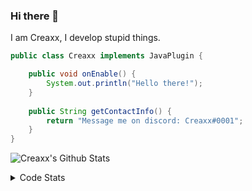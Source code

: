 ### Hi there 👋

I am Creaxx, I develop stupid things. 

```java
public class Creaxx implements JavaPlugin {

    public void onEnable() {
        System.out.println("Hello there!");
    }
    
    public String getContactInfo() {
        return "Message me on discord: Creaxx#0001";
    }
}
```

![Creaxx's Github Stats](https://github-readme-stats.vercel.app/api?username=CreaxxOG&show_icons=true&theme=dark&count_private=true)

<details>
  <summary>Code Stats</summary>

<!--START_SECTION:waka-->
![Code Time](http://img.shields.io/badge/Code%20Time-1%2C038%20hrs%2037%20mins-blue)

![Lines of code](https://img.shields.io/badge/From%20Hello%20World%20I%27ve%20Written-170%20lines%20of%20code-blue)

**🐱 My GitHub Data** 

> 🏆 972 Contributions in the Year 2022
 > 
> 📦 66.2 kB Used in GitHub's Storage 
 > 
> 🚫 Not Opted to Hire
 > 
> 📜 4 Public Repositories 
 > 
> 🔑 2 Private Repositories  
 > 
**I'm an Early 🐤** 

```text
🌞 Morning    44 commits     █░░░░░░░░░░░░░░░░░░░░░░░░   6.72% 
🌆 Daytime    305 commits    ███████████░░░░░░░░░░░░░░   46.56% 
🌃 Evening    293 commits    ███████████░░░░░░░░░░░░░░   44.73% 
🌙 Night      13 commits     ░░░░░░░░░░░░░░░░░░░░░░░░░   1.98%

```
📅 **I'm Most Productive on Saturday** 

```text
Monday       66 commits     ██░░░░░░░░░░░░░░░░░░░░░░░   10.08% 
Tuesday      58 commits     ██░░░░░░░░░░░░░░░░░░░░░░░   8.85% 
Wednesday    84 commits     ███░░░░░░░░░░░░░░░░░░░░░░   12.82% 
Thursday     121 commits    ████░░░░░░░░░░░░░░░░░░░░░   18.47% 
Friday       69 commits     ██░░░░░░░░░░░░░░░░░░░░░░░   10.53% 
Saturday     170 commits    ██████░░░░░░░░░░░░░░░░░░░   25.95% 
Sunday       87 commits     ███░░░░░░░░░░░░░░░░░░░░░░   13.28%

```


📊 **This Week I Spent My Time On** 

```text
💬 Programming Languages: 
Java                     5 hrs 21 mins       ███████████████████████░░   93.0% 
XML                      22 mins             █░░░░░░░░░░░░░░░░░░░░░░░░   6.48% 
GitIgnore file           0 secs              ░░░░░░░░░░░░░░░░░░░░░░░░░   0.29% 
YAML                     0 secs              ░░░░░░░░░░░░░░░░░░░░░░░░░   0.15% 
Markdown                 0 secs              ░░░░░░░░░░░░░░░░░░░░░░░░░   0.03%

🔥 Editors: 
IntelliJ                 5 hrs 45 mins       █████████████████████████   100.0%

```

**I Mostly Code in Java** 

```text
Java                     13 repos            ███████████████████░░░░░░   76.47% 
Kotlin                   3 repos             ████░░░░░░░░░░░░░░░░░░░░░   17.65% 
EJS                      1 repo              █░░░░░░░░░░░░░░░░░░░░░░░░   5.88%

```



 Last Updated on 27/12/2022 06:25:57 UTC
<!--END_SECTION:waka-->
</details>
